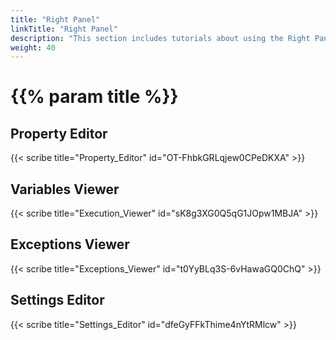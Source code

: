 ```yaml
---
title: "Right Panel"
linkTitle: "Right Panel"
description: "This section includes tutorials about using the Right Panel of the Flow Editor."
weight: 40
---
```


# {{% param title %}}

## Property Editor
{{< scribe title="Property_Editor" id="OT-FhbkGRLqjew0CPeDKXA" >}}

## Variables Viewer

{{< scribe title="Execution_Viewer" id="sK8g3XG0Q5qG1JOpw1MBJA" >}}

## Exceptions Viewer

{{< scribe title="Exceptions_Viewer" id="t0YyBLq3S-6vHawaGQ0ChQ" >}}

## Settings Editor

{{< scribe title="Settings_Editor" id="dfeGyFFkThime4nYtRMlcw" >}}
